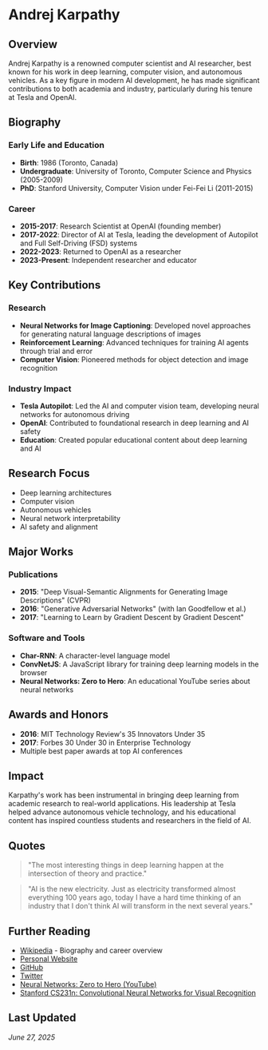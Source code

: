 # Andrej Karpathy

## Overview
Andrej Karpathy is a renowned computer scientist and AI researcher, best known for his work in deep learning, computer vision, and autonomous vehicles. As a key figure in modern AI development, he has made significant contributions to both academia and industry, particularly during his tenure at Tesla and OpenAI.

## Biography

### Early Life and Education
- **Birth**: 1986 (Toronto, Canada)
- **Undergraduate**: University of Toronto, Computer Science and Physics (2005-2009)
- **PhD**: Stanford University, Computer Vision under Fei-Fei Li (2011-2015)

### Career
- **2015-2017**: Research Scientist at OpenAI (founding member)
- **2017-2022**: Director of AI at Tesla, leading the development of Autopilot and Full Self-Driving (FSD) systems
- **2022-2023**: Returned to OpenAI as a researcher
- **2023-Present**: Independent researcher and educator

## Key Contributions

### Research
- **Neural Networks for Image Captioning**: Developed novel approaches for generating natural language descriptions of images
- **Reinforcement Learning**: Advanced techniques for training AI agents through trial and error
- **Computer Vision**: Pioneered methods for object detection and image recognition

### Industry Impact
- **Tesla Autopilot**: Led the AI and computer vision team, developing neural networks for autonomous driving
- **OpenAI**: Contributed to foundational research in deep learning and AI safety
- **Education**: Created popular educational content about deep learning and AI

## Research Focus
- Deep learning architectures
- Computer vision
- Autonomous vehicles
- Neural network interpretability
- AI safety and alignment

## Major Works

### Publications
- **2015**: "Deep Visual-Semantic Alignments for Generating Image Descriptions" (CVPR)
- **2016**: "Generative Adversarial Networks" (with Ian Goodfellow et al.)
- **2017**: "Learning to Learn by Gradient Descent by Gradient Descent"

### Software and Tools
- **Char-RNN**: A character-level language model
- **ConvNetJS**: A JavaScript library for training deep learning models in the browser
- **Neural Networks: Zero to Hero**: An educational YouTube series about neural networks

## Awards and Honors
- **2016**: MIT Technology Review's 35 Innovators Under 35
- **2017**: Forbes 30 Under 30 in Enterprise Technology
- Multiple best paper awards at top AI conferences

## Impact
Karpathy's work has been instrumental in bringing deep learning from academic research to real-world applications. His leadership at Tesla helped advance autonomous vehicle technology, and his educational content has inspired countless students and researchers in the field of AI.

## Quotes
> "The most interesting things in deep learning happen at the intersection of theory and practice."

> "AI is the new electricity. Just as electricity transformed almost everything 100 years ago, today I have a hard time thinking of an industry that I don't think AI will transform in the next several years."

## Further Reading
- [Wikipedia](https://en.wikipedia.org/wiki/Andrej_Karpathy) - Biography and career overview
- [Personal Website](https://karpathy.ai/)
- [GitHub](https://github.com/karpathy)
- [Twitter](https://twitter.com/karpathy)
- [Neural Networks: Zero to Hero (YouTube)](https://www.youtube.com/playlist?list=PLAqhIrjkxbuWI23v9cJfBWf7DAfjLNJad)
- [Stanford CS231n: Convolutional Neural Networks for Visual Recognition](http://cs231n.stanford.edu/)

## Last Updated
*June 27, 2025*
